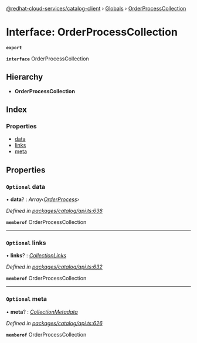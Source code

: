 [@redhat-cloud-services/catalog-client](../README.md) › [Globals](../globals.md) › [OrderProcessCollection](orderprocesscollection.md)

# Interface: OrderProcessCollection

**`export`** 

**`interface`** OrderProcessCollection

## Hierarchy

* **OrderProcessCollection**

## Index

### Properties

* [data](orderprocesscollection.md#optional-data)
* [links](orderprocesscollection.md#optional-links)
* [meta](orderprocesscollection.md#optional-meta)

## Properties

### `Optional` data

• **data**? : *Array‹[OrderProcess](orderprocess.md)›*

*Defined in [packages/catalog/api.ts:638](https://github.com/RedHatInsights/javascript-clients/blob/master/packages/catalog/api.ts#L638)*

**`memberof`** OrderProcessCollection

___

### `Optional` links

• **links**? : *[CollectionLinks](collectionlinks.md)*

*Defined in [packages/catalog/api.ts:632](https://github.com/RedHatInsights/javascript-clients/blob/master/packages/catalog/api.ts#L632)*

**`memberof`** OrderProcessCollection

___

### `Optional` meta

• **meta**? : *[CollectionMetadata](collectionmetadata.md)*

*Defined in [packages/catalog/api.ts:626](https://github.com/RedHatInsights/javascript-clients/blob/master/packages/catalog/api.ts#L626)*

**`memberof`** OrderProcessCollection
